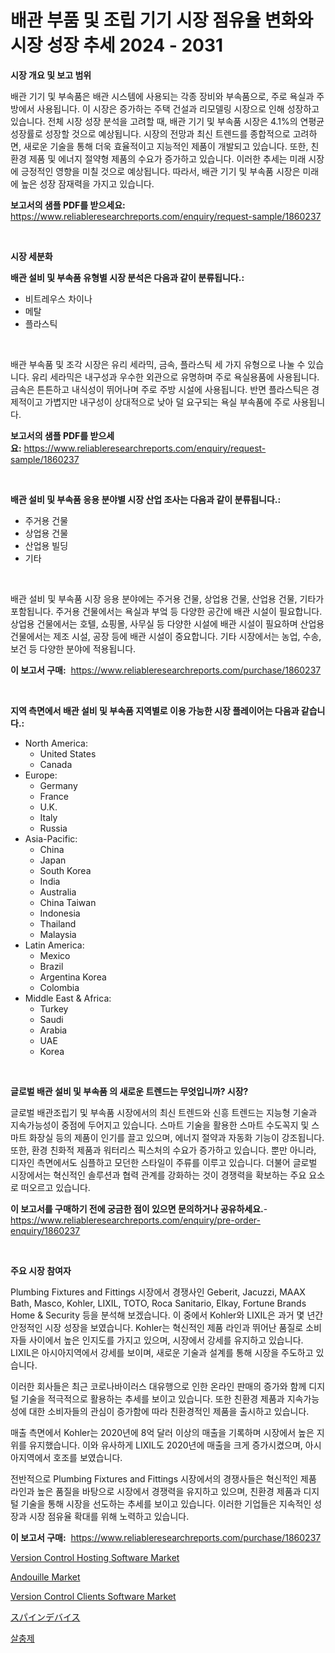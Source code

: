 <p><h1>배관 부품 및 조립 기기 시장 점유율 변화와 시장 성장 추세 2024 - 2031</h1></p><p><strong>시장 개요 및 보고 범위</strong></p>
<p><p>배관 기기 및 부속품은 배관 시스템에 사용되는 각종 장비와 부속품으로, 주로 욕실과 주방에서 사용됩니다. 이 시장은 증가하는 주택 건설과 리모델링 시장으로 인해 성장하고 있습니다. 전체 시장 성장 분석을 고려할 때, 배관 기기 및 부속품 시장은 4.1%의 연평균 성장률로 성장할 것으로 예상됩니다. 시장의 전망과 최신 트렌드를 종합적으로 고려하면, 새로운 기술을 통해 더욱 효율적이고 지능적인 제품이 개발되고 있습니다. 또한, 친환경 제품 및 에너지 절약형 제품의 수요가 증가하고 있습니다. 이러한 추세는 미래 시장에 긍정적인 영향을 미칠 것으로 예상됩니다. 따라서, 배관 기기 및 부속품 시장은 미래에 높은 성장 잠재력을 가지고 있습니다.</p></p>
<p><strong>보고서의 샘플 PDF를 받으세요:</strong> <a href="https://www.reliableresearchreports.com/enquiry/request-sample/1860237">https://www.reliableresearchreports.com/enquiry/request-sample/1860237</a></p>
<p>&nbsp;</p>
<p><strong>시장 세분화</strong></p>
<p><strong>배관 설비 및 부속품 유형별 시장 분석은 다음과 같이 분류됩니다.:</strong></p>
<p><ul><li>비트레우스 차이나</li><li>메탈</li><li>플라스틱</li></ul></p>
<p>&nbsp;</p>
<p><p>배관 부속품 및 조각 시장은 유리 세라믹, 금속, 플라스틱 세 가지 유형으로 나눌 수 있습니다. 유리 세라믹은 내구성과 우수한 외관으로 유명하며 주로 욕실용품에 사용됩니다. 금속은 튼튼하고 내식성이 뛰어나며 주로 주방 시설에 사용됩니다. 반면 플라스틱은 경제적이고 가볍지만 내구성이 상대적으로 낮아 덜 요구되는 욕실 부속품에 주로 사용됩니다.</p></p>
<p><strong>보고서의 샘플 PDF를 받으세요:</strong>&nbsp;<a href="https://www.reliableresearchreports.com/enquiry/request-sample/1860237">https://www.reliableresearchreports.com/enquiry/request-sample/1860237</a></p>
<p>&nbsp;</p>
<p><strong> 배관 설비 및 부속품 응용 분야별 시장 산업 조사는 다음과 같이 분류됩니다.:</strong></p>
<p><ul><li>주거용 건물</li><li>상업용 건물</li><li>산업용 빌딩</li><li>기타</li></ul></p>
<p>&nbsp;</p>
<p><p>배관 설비 및 부속품 시장 응용 분야에는 주거용 건물, 상업용 건물, 산업용 건물, 기타가 포함됩니다. 주거용 건물에서는 욕실과 부엌 등 다양한 공간에 배관 시설이 필요합니다. 상업용 건물에서는 호텔, 쇼핑몰, 사무실 등 다양한 시설에 배관 시설이 필요하며 산업용 건물에서는 제조 시설, 공장 등에 배관 시설이 중요합니다. 기타 시장에서는 농업, 수송, 보건 등 다양한 분야에 적용됩니다.</p></p>
<p><strong>이 보고서 구매:</strong>&nbsp; <a href="https://www.reliableresearchreports.com/purchase/1860237">https://www.reliableresearchreports.com/purchase/1860237</a></p>
<p>&nbsp;</p>
<p><strong>지역 측면에서 배관 설비 및 부속품 지역별로 이용 가능한 시장 플레이어는 다음과 같습니다.:</strong></p>
<p><ul>
    <li>
        North America:
        <ul>
            <li>United States</li>
            <li>Canada</li>
        </ul>
    </li>
    <li>
        Europe:
        <ul>
            <li>Germany</li>
            <li>France</li>
            <li>U.K.</li>
            <li>Italy</li>
            <li>Russia</li>
        </ul>
    </li>
    <li>
        Asia-Pacific:
        <ul>
            <li>China</li>
            <li>Japan</li>
            <li>South Korea</li>
            <li>India</li>
            <li>Australia</li>
            <li>China Taiwan</li>
            <li>Indonesia</li>
            <li>Thailand</li>
            <li>Malaysia</li>
        </ul>
    </li>
    <li>
        Latin America:
        <ul>
            <li>Mexico</li>
            <li>Brazil</li>
            <li>Argentina Korea</li>
            <li>Colombia</li>
        </ul>
    </li>
    <li>
        Middle East & Africa:
        <ul>
            <li>Turkey</li>
            <li>Saudi</li>
            <li>Arabia</li>
            <li>UAE</li>
            <li>Korea</li>
        </ul>
    </li>
    </ul></p>
<p>&nbsp;</p>
<p><strong>글로벌 배관 설비 및 부속품 의 새로운 트렌드는 무엇입니까? 시장?</strong></p>
<p><p>글로벌 배관조립기 및 부속품 시장에서의 최신 트렌드와 신흥 트렌드는 지능형 기술과 지속가능성이 중점에 두어지고 있습니다. 스마트 기술을 활용한 스마트 수도꼭지 및 스마트 화장실 등의 제품이 인기를 끌고 있으며, 에너지 절약과 자동화 기능이 강조됩니다. 또한, 환경 친화적 제품과 워터리스 픽스처의 수요가 증가하고 있습니다. 뿐만 아니라, 디자인 측면에서도 심플하고 모던한 스타일이 주류를 이루고 있습니다. 더불어 글로벌 시장에서는 혁신적인 솔루션과 협력 관계를 강화하는 것이 경쟁력을 확보하는 주요 요소로 떠오르고 있습니다.</p></p>
<p><strong>이 보고서를 구매하기 전에 궁금한 점이 있으면 문의하거나 공유하세요.</strong>- <a href="https://www.reliableresearchreports.com/enquiry/pre-order-enquiry/1860237">https://www.reliableresearchreports.com/enquiry/pre-order-enquiry/1860237</a></p>
<p>&nbsp;</p>
<p><strong>주요 시장 참여자</strong></p>
<p><p>Plumbing Fixtures and Fittings 시장에서 경쟁사인 Geberit, Jacuzzi, MAAX Bath, Masco, Kohler, LIXIL, TOTO, Roca Sanitario, Elkay, Fortune Brands Home & Security 등을 분석해 보겠습니다. 이 중에서 Kohler와 LIXIL은 과거 몇 년간 안정적인 시장 성장을 보였습니다. Kohler는 혁신적인 제품 라인과 뛰어난 품질로 소비자들 사이에서 높은 인지도를 가지고 있으며, 시장에서 강세를 유지하고 있습니다. LIXIL은 아시아지역에서 강세를 보이며, 새로운 기술과 설계를 통해 시장을 주도하고 있습니다.</p><p>이러한 회사들은 최근 코로나바이러스 대유행으로 인한 온라인 판매의 증가와 함께 디지털 기술을 적극적으로 활용하는 추세를 보이고 있습니다. 또한 친환경 제품과 지속가능성에 대한 소비자들의 관심이 증가함에 따라 친환경적인 제품을 출시하고 있습니다.</p><p>매출 측면에서 Kohler는 2020년에 8억 달러 이상의 매출을 기록하며 시장에서 높은 지위를 유지했습니다. 이와 유사하게 LIXIL도 2020년에 매출을 크게 증가시켰으며, 아시아지역에서 호조를 보였습니다.</p><p>전반적으로 Plumbing Fixtures and Fittings 시장에서의 경쟁사들은 혁신적인 제품 라인과 높은 품질을 바탕으로 시장에서 경쟁력을 유지하고 있으며, 친환경 제품과 디지털 기술을 통해 시장을 선도하는 추세를 보이고 있습니다. 이러한 기업들은 지속적인 성장과 시장 점유율 확대를 위해 노력하고 있습니다.</p></p>
<p><strong>이 보고서 구매:</strong>&nbsp;&nbsp;<a href="https://www.reliableresearchreports.com/purchase/1860237">https://www.reliableresearchreports.com/purchase/1860237</a></p>
<p><p><a href="https://issuu.com/reportprime-2/docs/version-control-hosting-software-market-size-2030.">Version Control Hosting Software Market</a></p><p><a href="https://view.publitas.com/reportprime-1/insights-into-andouille-market-size-analysing-market-share-trends-and-growth-from-2024-to-2031/">Andouille Market</a></p><p><a href="https://issuu.com/reportprime-2/docs/version-control-clients-software-market-size-2030.">Version Control Clients Software Market</a></p><p><a href="https://github.com/vhemk0794148/Market-Research-Report-List-1/blob/main/5691983192964.md">スパインデバイス</a></p><p><a href="https://github.com/vss5505pa7z1p/Market-Research-Report-List-1/blob/main/4494630192689.md">살충제</a></p></p>

